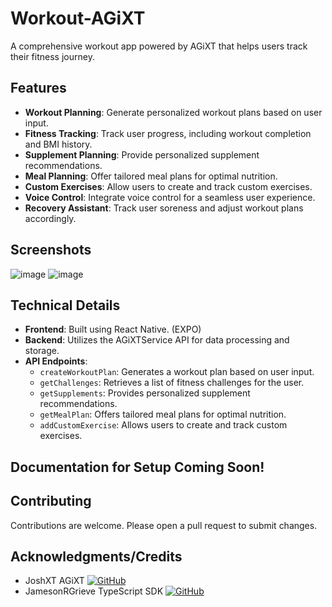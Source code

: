 # Workout-AGiXT

A comprehensive workout app powered by AGiXT that helps users track their fitness journey.

## Features

- **Workout Planning**: Generate personalized workout plans based on user input.
- **Fitness Tracking**: Track user progress, including workout completion and BMI history.
- **Supplement Planning**: Provide personalized supplement recommendations.
- **Meal Planning**: Offer tailored meal plans for optimal nutrition.
- **Custom Exercises**: Allow users to create and track custom exercises.
- **Voice Control**: Integrate voice control for a seamless user experience.
- **Recovery Assistant**: Track user soreness and adjust workout plans accordingly.

## Screenshots

![image](https://github.com/user-attachments/assets/61ab183a-8c29-49db-b90c-eb56093c9639)
![image](https://github.com/user-attachments/assets/46ed5ead-4c38-4de7-bc2d-09a7beede225)



## Technical Details

- **Frontend**: Built using React Native. (EXPO)
- **Backend**: Utilizes the AGiXTService API for data processing and storage.
- **API Endpoints**:
  - `createWorkoutPlan`: Generates a workout plan based on user input.
  - `getChallenges`: Retrieves a list of fitness challenges for the user.
  - `getSupplements`: Provides personalized supplement recommendations.
  - `getMealPlan`: Offers tailored meal plans for optimal nutrition.
  - `addCustomExercise`: Allows users to create and track custom exercises.

## Documentation for Setup Coming Soon!


## Contributing

Contributions are welcome. Please open a pull request to submit changes.

## Acknowledgments/Credits

- JoshXT AGiXT [![GitHub](https://img.shields.io/badge/GitHub-AGiXT%20Core-blue?logo=github&style=plastic)](https://github.com/Josh-XT/AGiXT)
- JamesonRGrieve TypeScript SDK [![GitHub](https://img.shields.io/badge/GitHub-AGiXT%20TypeScript%20SDK-blue?logo=github&style=plastic)](https://github.com/AGiXT/typescript-sdk)
